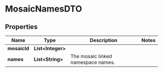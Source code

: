 

# MosaicNamesDTO

## Properties

Name | Type | Description | Notes
------------ | ------------- | ------------- | -------------
**mosaicId** | **List&lt;Integer&gt;** |  | 
**names** | **List&lt;String&gt;** | The mosaic linked namespace names. | 



